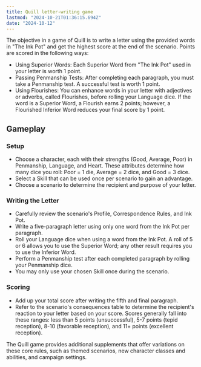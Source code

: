```yaml
---
title: Quill letter-writing game
lastmod: "2024-10-21T01:36:15.694Z"
date: "2024-10-12"
---
```


The objective in a game of Quill is to write a letter using the provided words in "The Ink Pot" and get the highest score at the end of the scenario. Points are scored in the following ways:

- Using Superior Words: Each Superior Word from "The Ink Pot" used in your letter is worth 1 point.
- Passing Penmanship Tests: After completing each paragraph, you must take a Penmanship test. A successful test is worth 1 point.
- Using Flourishes: You can enhance words in your letter with adjectives or adverbs, called Flourishes, before rolling your Language dice. If the word is a Superior Word, a Flourish earns 2 points; however, a Flourished Inferior Word reduces your final score by 1 point.

## Gameplay

### Setup

- Choose a character, each with their strengths (Good, Average, Poor) in Penmanship, Language, and Heart. These attributes determine how many dice you roll: Poor = 1 die, Average = 2 dice, and Good = 3 dice.
- Select a Skill that can be used once per scenario to gain an advantage.
- Choose a scenario to determine the recipient and purpose of your letter.

### Writing the Letter

- Carefully review the scenario's Profile, Correspondence Rules, and Ink Pot.
- Write a five-paragraph letter using only one word from the Ink Pot per paragraph.
- Roll your Language dice when using a word from the Ink Pot. A roll of 5 or 6 allows you to use the Superior Word; any other result requires you to use the Inferior Word.
- Perform a Penmanship test after each completed paragraph by rolling your Penmanship dice.
- You may only use your chosen Skill once during the scenario.

### Scoring

- Add up your total score after writing the fifth and final paragraph.
- Refer to the scenario's consequences table to determine the recipient's reaction to your letter based on your score. Scores generally fall into these ranges: less than 5 points (unsuccessful), 5-7 points (tepid reception), 8-10 (favorable reception), and 11+ points (excellent reception).

The Quill game provides additional supplements that offer variations on these core rules, such as themed scenarios, new character classes and abilities, and campaign settings.

